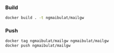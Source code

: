 ### Build

```bash
docker build . -t ngmaibulat/mailgw
```

### Push

```bash
docker tag ngmaibulat/mailgw ngmaibulat/mailgw
docker push ngmaibulat/mailgw
```
